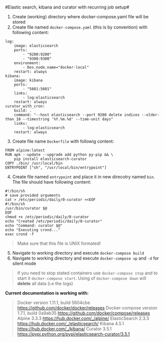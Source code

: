 #Elastic search, kibana and curator with recurring job setup#

1. Create (working) directory where docker-compose.yaml file will be stored
2. Create file named `docker-compose.yaml` (this is by convention) with following content:
```
log:
    image: elasticsearch
    ports:
        - "9200:9200"
        - "9300:9300"
    environment:
        - Des.node.name="docker-local"
    restart: always
kibana:
    image: kibana
    ports:
        - "5601:5601"
    links:
        - log:elasticsearch
    restart: always
curator_with_cron:
    build: .
    command: "--host elasticsearch --port 9200 delete indices --older-than 10 --timestring '%Y.%m.%d' --time-unit days"
    links:
        - log:elasticsearch
    restart: always
```
3. Create file name `Dockerfile` with followig content:
```
FROM alpine:latest
RUN apk --update --upgrade add python py-pip && \
    pip install elasticsearch-curator
COPY ./bin/ /usr/local/bin
ENTRYPOINT ["sh", "/usr/local/bin/entrypoint"]
```
4. Create file named `entrypoint` and place it in new direcotry named `bin`. The file should have following content:
```
#!/bin/sh
# save provided arguments
cat > /etc/periodic/daily/0-curator <<EOF
#!/bin/sh
/usr/bin/curator $@
EOF
chmod +x /etc/periodic/daily/0-curator
echo "Created /etc/periodic/daily/0-curator"
echo "Command: curator $@"
echo "Executing crond..."
exec crond -f
```
> Make sure that this file is UNIX formated!
5. Navigate to working directory and execute `docker-compose build`
6. Navigate to working directory and execute `docker-compose up` and `-d` for silent mode

> If you need to stop stated containers use `docker-compose stop` and to start it `docker-compose start`. Using of `docker-compose down` will **delete** all data (i.e the logs)

**Current documentation is working with:**
> Docker version 1.11.1, build 5604cbe https://github.com/docker/docker/releases
> Docker-compose version 1.7.1, build 0a9ab35 https://github.com/docker/compose/releases
> Alpine 3.3.3 https://hub.docker.com/_/alpine/
> ElasticSearch 2.3.3 https://hub.docker.com/_/elasticsearch/
> Kibana 4.5.1 https://hub.docker.com/_/kibana/
> Curator 3.5.1 https://pypi.python.org/pypi/elasticsearch-curator/3.5.1
